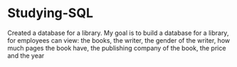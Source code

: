 # Studying-SQL
Created a database for a library.
My goal is to build a database for a library, for employees can view: the books, the writer, the gender of the writer, how much pages the book have, the publishing company of the book, the price and the year
